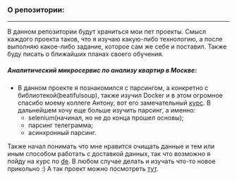 ### О репозитории:
____

В данном репозитории будут храниться мои пет проекты. Смысл каждого проекта таков, что я изучаю какую-либо технологию,
а после выполняю какое-либо задание, которое сам же себе и поставил. Также буду писать о ближайших планах своего обучения.


##### Аналитический микросервис по анализу квартир в Москве:
- В данном проекте я познакомился с парсингом, а конкретно с библиотекой(beatifulsoup), также изучил Docker и в этом 
огромное спасибо моему коллеге Антону, вот его замечательный [курс](https://karpov.courses/docker). В дальнейшем хочу еще 
больше изучить парсинг, а именно:
  - selenium(начинал, но не до конца прошел основы);
  - парсинг телеграмма;
  - асинхронный парсинг.

Также начал понимать что мне нравится очищать данные и тем или иным способом работать с доставкой данных, так что 
возможно я пойду на курс по [de](https://karpov.courses/dataengineer). В любом случае делать и изучать что-то 
новое прикольно :)
А так проект можно посмотреть [тут](https://github.com/0n1xx/Pet_projects/blob/main/parcing_flats/parcing_flats_avito.ipynb). 
